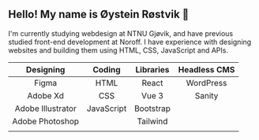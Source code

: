 <h2>
  Hello! My name is Øystein Røstvik 👋 
</h2>
<p>
  I'm currently studying webdesign at NTNU Gjøvik, and have previous studied front-end development at Noroff. I have experience with designing websites and building them using HTML, CSS, JavaScript and APIs.
</p>
<div align="center">
  
  |    Designing    |     Coding      |    Libraries    |  Headless CMS   |
  |      :---:      |      :---:      |      :---:      |      :---:      |
  |     Figma       |       HTML      |      React      |    WordPress    |
  |    Adobe Xd     |       CSS       |      Vue 3      |     Sanity      |
  |Adobe Illustrator|    JavaScript   |    Bootstrap    |                 |
  | Adobe Photoshop |                 |    Tailwind     |                 |
  |                 |                 |                 |                 |
</div>

<!--
**Tanix98/Tanix98** is a ✨ _special_ ✨ repository because its `README.md` (this file) appears on your GitHub profile.

Here are some ideas to get you started:

- 🔭 I’m currently working on ...
- 🌱 I’m currently learning ...
- 👯 I’m looking to collaborate on ...
- 🤔 I’m looking for help with ...
- 💬 Ask me about ...
- 📫 How to reach me: ...
- 😄 Pronouns: ...
- ⚡ Fun fact: ...
-->
